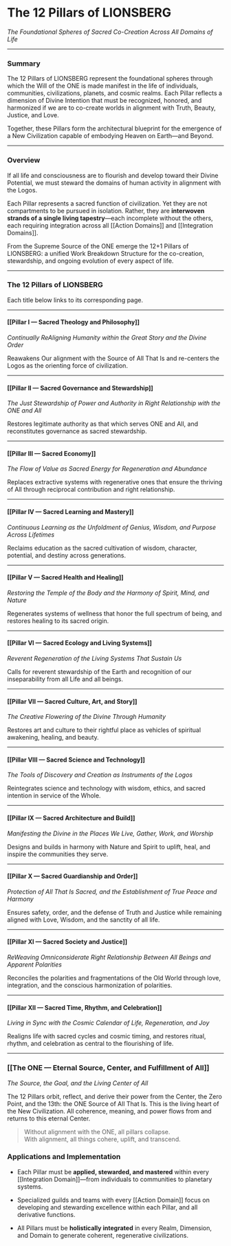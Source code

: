 # The 12 Pillars of LIONSBERG

_The Foundational Spheres of Sacred Co-Creation Across All Domains of Life_

---

### **Summary**

The 12 Pillars of LIONSBERG represent the foundational spheres through which the Will of the ONE is made manifest in the life of individuals, communities, civilizations, planets, and cosmic realms. Each Pillar reflects a dimension of Divine Intention that must be recognized, honored, and harmonized if we are to co-create worlds in alignment with Truth, Beauty, Justice, and Love.

Together, these Pillars form the architectural blueprint for the emergence of a New Civilization capable of embodying Heaven on Earth—and Beyond.

---

### **Overview**

If all life and consciousness are to flourish and develop toward their Divine Potential, we must steward the domains of human activity in alignment with the Logos.

Each Pillar represents a sacred function of civilization. Yet they are not compartments to be pursued in isolation. Rather, they are **interwoven strands of a single living tapestry**—each incomplete without the others, each requiring integration across all [[Action Domains]] and [[Integration Domains]].

From the Supreme Source of the ONE emerge the 12+1 Pillars of LIONSBERG: a unified Work Breakdown Structure for the co-creation, stewardship, and ongoing evolution of every aspect of life.

---

### **The 12 Pillars of LIONSBERG**

Each title below links to its corresponding page.

---

#### **[[Pillar I — Sacred Theology and Philosophy]]**

_Continually ReAligning Humanity within the Great Story and the Divine Order_

Reawakens Our alignment with the Source of All That Is and re-centers the Logos as the orienting force of civilization.

---

#### **[[Pillar II — Sacred Governance and Stewardship]]**

_The Just Stewardship of Power and Authority in Right Relationship with the ONE and All_

Restores legitimate authority as that which serves ONE and All, and reconstitutes governance as sacred stewardship.

---

#### **[[Pillar III — Sacred Economy]]**

_The Flow of Value as Sacred Energy for Regeneration and Abundance_

Replaces extractive systems with regenerative ones that ensure the thriving of All through reciprocal contribution and right relationship.

---

#### **[[Pillar IV — Sacred Learning and Mastery]]**

_Continuous Learning as the Unfoldment of Genius, Wisdom, and Purpose Across Lifetimes_

Reclaims education as the sacred cultivation of wisdom, character, potential, and destiny across generations.


---

#### **[[Pillar V — Sacred Health and Healing]]**

_Restoring the Temple of the Body and the Harmony of Spirit, Mind, and Nature_

Regenerates systems of wellness that honor the full spectrum of being, and restores healing to its sacred origin.

---

#### **[[Pillar VI — Sacred Ecology and Living Systems]]**

_Reverent Regeneration of the Living Systems That Sustain Us_

Calls for reverent stewardship of the Earth and recognition of our inseparability from all Life and all beings.

---

#### **[[Pillar VII — Sacred Culture, Art, and Story]]**

_The Creative Flowering of the Divine Through Humanity_

Restores art and culture to their rightful place as vehicles of spiritual awakening, healing, and beauty.

---

#### **[[Pillar VIII — Sacred Science and Technology]]**

_The Tools of Discovery and Creation as Instruments of the Logos_

Reintegrates science and technology with wisdom, ethics, and sacred intention in service of the Whole.

---

#### **[[Pillar IX — Sacred Architecture and Build]]**

_Manifesting the Divine in the Places We Live, Gather, Work, and Worship_

Designs and builds in harmony with Nature and Spirit to uplift, heal, and inspire the communities they serve.

---

#### **[[Pillar X — Sacred Guardianship and Order]]**

_Protection of All That Is Sacred, and the Establishment of True Peace and Harmony_

Ensures safety, order, and the defense of Truth and Justice while remaining aligned with Love, Wisdom, and the sanctity of all life.

---

#### **[[Pillar XI — Sacred Society and Justice]]**

_ReWeaving Omniconsiderate Right Relationship Between All Beings and Apparent Polarities_

Reconciles the polarities and fragmentations of the Old World through love, integration, and the conscious harmonization of polarities.

---

#### **[[Pillar XII — Sacred Time, Rhythm, and Celebration]]**

_Living in Sync with the Cosmic Calendar of Life, Regeneration, and Joy_

Realigns life with sacred cycles and cosmic timing, and restores ritual, rhythm, and celebration as central to the flourishing of life.

---

### **[[The ONE — Eternal Source, Center, and Fulfillment of All]]**

*The Source, the Goal, and the Living Center of All*

The 12 Pillars orbit, reflect, and derive their power from the Center, the Zero Point, and the 13th: the ONE Source of All That Is. This is the living heart of the New Civilization. All coherence, meaning, and power flows from and returns to this eternal Center.

> Without alignment with the ONE, all pillars collapse.  
> With alignment, all things cohere, uplift, and transcend.


### **Applications and Implementation**

- Each Pillar must be **applied, stewarded, and mastered** within every [[Integration Domain]]—from individuals to communities to planetary systems.
    
- Specialized guilds and teams with every [[Action Domain]] focus on developing and stewarding excellence within each Pillar, and all derivative functions.
    
- All Pillars must be **holistically integrated** in every Realm, Dimension, and Domain to generate coherent, regenerative civilizations.